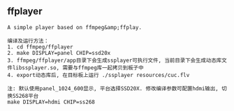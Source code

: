 ## ffplayer
    A simple player based on ffmpeg&amp;ffplay.

    编译及运行方法：
    1. cd ffmpeg/ffplayer
    2. make DISPLAY=panel CHIP=ssd20x
    3. ffmpeg/ffplayer/app目录下会生成ssplayer可执行文件, 当前目录下会生成动态库文件libssplayer.so, 需要与ffmpeg库一起拷贝到板子中
    4. export动态库后, 在目标板上运行 ./ssplayer resources/cuc.flv

    注: 默认使用panel_1024_600显示, 平台选择SSD20X. 修改编译参数可配置hdmi输出, 切换SS268平台
    make DISPLAY=hdmi CHIP=ss268
